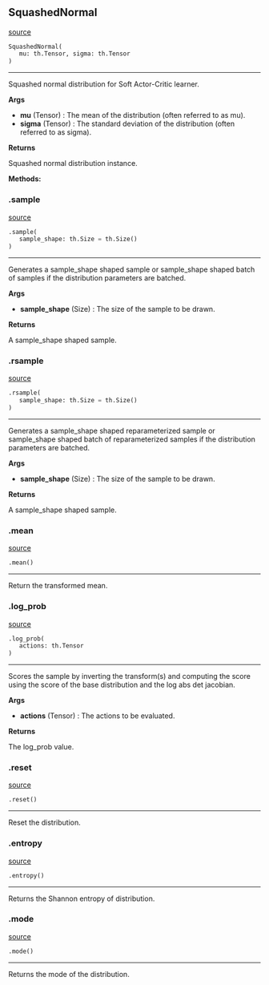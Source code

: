 #


## SquashedNormal
[source](https://github.com/RLE-Foundation/Hsuanwu\blob\main\hsuanwu/xplore/distribution/squashed_normal.py\#L39)
```python 
SquashedNormal(
   mu: th.Tensor, sigma: th.Tensor
)
```


---
Squashed normal distribution for Soft Actor-Critic learner.


**Args**

* **mu** (Tensor) : The mean of the distribution (often referred to as mu).
* **sigma** (Tensor) : The standard deviation of the distribution (often referred to as sigma).


**Returns**

Squashed normal distribution instance.


**Methods:**


### .sample
[source](https://github.com/RLE-Foundation/Hsuanwu\blob\main\hsuanwu/xplore/distribution/squashed_normal.py\#L60)
```python
.sample(
   sample_shape: th.Size = th.Size()
)
```

---
Generates a sample_shape shaped sample or sample_shape shaped
batch of samples if the distribution parameters are batched.


**Args**

* **sample_shape** (Size) : The size of the sample to be drawn.


**Returns**

A sample_shape shaped sample.

### .rsample
[source](https://github.com/RLE-Foundation/Hsuanwu\blob\main\hsuanwu/xplore/distribution/squashed_normal.py\#L72)
```python
.rsample(
   sample_shape: th.Size = th.Size()
)
```

---
Generates a sample_shape shaped reparameterized sample or sample_shape shaped
batch of reparameterized samples if the distribution parameters are batched.


**Args**

* **sample_shape** (Size) : The size of the sample to be drawn.


**Returns**

A sample_shape shaped sample.

### .mean
[source](https://github.com/RLE-Foundation/Hsuanwu\blob\main\hsuanwu/xplore/distribution/squashed_normal.py\#L85)
```python
.mean()
```

---
Return the transformed mean.

### .log_prob
[source](https://github.com/RLE-Foundation/Hsuanwu\blob\main\hsuanwu/xplore/distribution/squashed_normal.py\#L92)
```python
.log_prob(
   actions: th.Tensor
)
```

---
Scores the sample by inverting the transform(s) and computing the score using
the score of the base distribution and the log abs det jacobian.

**Args**

* **actions** (Tensor) : The actions to be evaluated.


**Returns**

The log_prob value.

### .reset
[source](https://github.com/RLE-Foundation/Hsuanwu\blob\main\hsuanwu/xplore/distribution/squashed_normal.py\#L103)
```python
.reset()
```

---
Reset the distribution.

### .entropy
[source](https://github.com/RLE-Foundation/Hsuanwu\blob\main\hsuanwu/xplore/distribution/squashed_normal.py\#L107)
```python
.entropy()
```

---
Returns the Shannon entropy of distribution.

### .mode
[source](https://github.com/RLE-Foundation/Hsuanwu\blob\main\hsuanwu/xplore/distribution/squashed_normal.py\#L111)
```python
.mode()
```

---
Returns the mode of the distribution.
